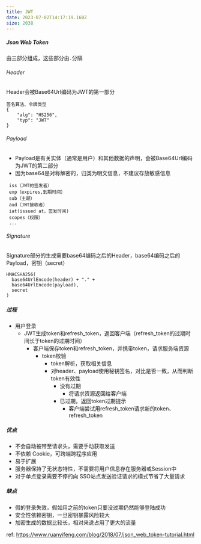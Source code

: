 ```yaml
---
title: JWT
date: 2023-07-02T14:17:19.160Z
size: 2038
---
```

##### Json Web Token

由三部分组成，这些部分由`.`分隔

###### Header

Header会被Base64Url编码为JWT的第一部分

```
签名算法、令牌类型
{
    "alg": "HS256",
    "typ": "JWT"
}
```

###### Payload

- Payload是有关实体（通常是用户）和其他数据的声明，会被Base64Url编码为JWT的第二部分
- 因为base64是对称解密的，归类为明文信息，不建议存放敏感信息

```
 iss（JWT的签发者）
 exp（expires,到期时间）
 sub（主题）
 aud（JWT接收者）
 iat(issued at，签发时间)
 scopes（权限）
 ...
```

###### Signature

Signature部分的生成需要base64编码之后的Header，base64编码之后的Payload，密钥（secret）

```shell
HMACSHA256(
  base64UrlEncode(header) + "." +
  base64UrlEncode(payload),
  secret
)
```

##### 过程

- 用户登录
  - JWT生成token和refresh_token，返回客户端（refresh_token的过期时间长于token的过期时间）
    - 客户端保存token和refresh_token，并携带token，请求服务端资源
      - token校验
        - token解析，获取相关信息
        - 对header、payload使用秘钥签名，对比是否一致，从而判断token有效性
          - 没有过期
            - 将请求资源返回给客户端
          - 已过期，返回token过期提示
            - 客户端尝试用refresh_token请求新的token、refresh_token

##### 优点

- 不会自动被带至请求头，需要手动获取发送
- 不依赖 Cookie，可跨端跨程序应用
- 易于扩展
- 服务器保持了无状态特性，不需要将用户信息存在服务器或Session中
- 对于单点登录需要不停的向 SSO站点发送验证请求的模式节省了大量请求

##### 缺点

- 假的登录失效，假如用之前的token只要没过期仍然能够登陆成功
- 安全性依赖密钥，一旦密钥暴露风险较大
- 加密生成的数据比较长，相对来说占用了更大的流量



ref: https://www.ruanyifeng.com/blog/2018/07/json_web_token-tutorial.html
